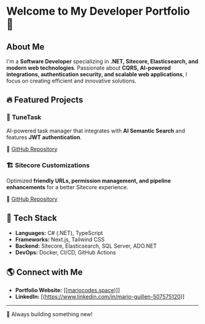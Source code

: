 # Welcome to My Developer Portfolio 🚀

## About Me

I'm a **Software Developer** specializing in **.NET, Sitecore, Elasticsearch, and modern web technologies**. Passionate about **CQRS, AI-powered integrations, authentication security, and scalable web applications**, I focus on creating efficient and innovative solutions.

## 🔥 Featured Projects

### 🎵 TuneTask
AI-powered task manager that integrates with **AI Semantic Search** and features **JWT authentication**.

🔗 [GitHub Repository](https://github.com/estebankt/tunetask)

### 🏗️ Sitecore Customizations
Optimized **friendly URLs, permission management, and pipeline enhancements** for a better Sitecore experience.

🔗 [GitHub Repository](https://github.com/estebankt/sitecore-customizations)

## 🚀 Tech Stack

- **Languages:** C# (.NET), TypeScript
- **Frameworks:** Next.js, Tailwind CSS
- **Backend:** Sitecore, Elasticsearch, SQL Server, ADO.NET
- **DevOps:** Docker, CI/CD, GitHub Actions

## 🌎 Connect with Me

- **Portfolio Website:** [[[mariocodes.space](https://www.mariocodes.space/))]]
- **LinkedIn:** [(https://www.linkedin.com/in/mario-guillen-507575120)]

---

🚀 Always building something new!
